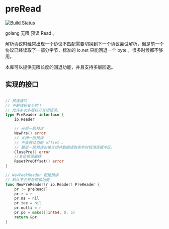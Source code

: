 # preRead
[![Build Status](https://travis-ci.org/GameXG/preRead.svg?branch=master)](https://travis-ci.org/GameXG/preRead)

golang 无限 预读 Read 。

解析协议时经常出现一个协议不匹配需要切换到下一个协议尝试解析，但是前一个协议已经读取了一部分字节，标准的 io.net 只能回退一个 byte ，很多时候都不够用。

本库可以提供无限长度的回退功能，并且支持多层回退。

## 实现的接口

```go

// 预读接口
// 不是线程安全的！
// 允许多次多层打开关闭预读。
type PreReader interface {
	io.Reader

	// 开启一层预读
	NewPre() error
	// 关闭一层预读
	// 不会移动当前 offset 。
	// 最后一层预读也被关闭并数据读取完毕时将清空缓冲区。
	ClosePre() error
	//复位预读偏移
	ResetPreOffset() error
}

// NewPeekReader 新建预读
// 默认不会开启预读功能
func NewPreReader(r io.Reader) PreReader {
	pr := preRead{}
	pr.r = r
	pr.ms = nil
	pr.tee = nil
	pr.multi = r
	pr.po = make([]int64, 0, 5)
	return &pr
}

````
